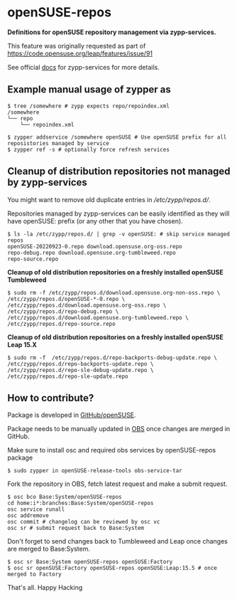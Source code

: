 # openSUSE-repos

**Definitions for openSUSE repository management via zypp-services.**

This feature was originally requested as part of https://code.opensuse.org/leap/features/issue/91

See official [docs](https://doc.opensuse.org/projects/libzypp/HEAD/zypp-services.html#services-usecase-4) for zypp-services for more details.


## Example manual usage of zypper as
```
$ tree /somewhere # zypp expects repo/repoindex.xml
/somewhere
└── repo
    └── repoindex.xml

$ zypper addservice /somewhere openSUSE # Use openSUSE prefix for all reposistories managed by service
$ zypper ref -s # optionally force refresh services
```

## Cleanup of distribution repositories not managed by zypp-services

You might want to remove old duplicate entries in */etc/zypp/repos.d/*.

Repositories managed by zypp-services can be easily identified as they will have openSUSE: prefix (or any other that you have chosen).


```
$ ls -la /etc/zypp/repos.d/ | grep -v openSUSE: # skip service managed repos
openSUSE-20220923-0.repo download.opensuse.org-oss.repo
repo-debug.repo download.opensuse.org-tumbleweed.repo
repo-source.repo
```
**Cleanup of old distribution repositories on a freshly installed openSUSE Tumbleweed**

```
$ sudo rm -f /etc/zypp/repos.d/download.opensuse.org-non-oss.repo \
/etc/zypp/repos.d/openSUSE-*-0.repo \
/etc/zypp/repos.d/download.opensuse.org-oss.repo \
/etc/zypp/repos.d/repo-debug.repo \
/etc/zypp/repos.d/download.opensuse.org-tumbleweed.repo \
/etc/zypp/repos.d/repo-source.repo
```

**Cleanup of old distribution repositories on a freshly installed openSUSE Leap 15.X**

```
$ sudo rm -f  /etc/zypp/repos.d/repo-backports-debug-update.repo \
/etc/zypp/repos.d/repo-backports-update.repo \
/etc/zypp/repos.d/repo-sle-debug-update.repo \
/etc/zypp/repos.d/repo-sle-update.repo
```

## How to contribute?

Package is developed in [GitHub/openSUSE](https://github.com/openSUSE/openSUSE-repos/).

Package needs to be manually updated in [OBS](https://build.opensuse.org/package/show/Base:System/openSUSE-repos) once changes are merged in GitHub.

Make sure to install osc and required obs services by openSUSE-repos package

```
$ sudo zypper in openSUSE-release-tools obs-service-tar
```

Fork the repository in OBS, fetch latest request and make a submit request.

```
$ osc bco Base:System/openSUSE-repos
cd home:i*:branches:Base:System/openSUSE-repos
osc service runall
osc addremove
osc commit # changelog can be reviewed by osc vc
osc sr # submit request back to Base:System
```

Don't forget to send changes back to Tumbleweed and Leap once changes are merged to Base:System.

```
$ osc sr Base:System openSUSE-repos openSUSE:Factory
$ osc sr openSUSE:Factory openSUSE-repos openSUSE:Leap:15.5 # once merged to Factory
```

That's all. Happy Hacking
